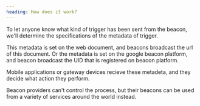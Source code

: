 ```yaml
---
heading: How does it work?
---
```


To let anyone know what kind of trigger has been sent from the beacon, we'll determine the specifications of the metadata of trigger.

This metadata is set on the web document, and beacons broadcast the url of this document.
Or the metadata is set on the google beacon platform, and beacon broadcast the UID that is registered on beacon platform.

Mobile applications or gateway devices recieve these metadeta, and they decide what action they perform.

Beacon providers can't control the process, but their beacons can be used from a variety of services around the world instead.
